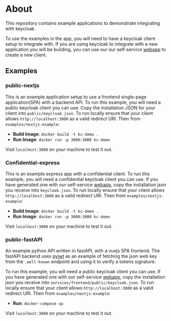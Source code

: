 # About

This repository contains example applications to demonstrate integrating with keycloak.

To use the examples in the app, you will need to have a keycloak client setup to integrate with.
If you are using keycloak to integrate with a new application you will be building, you can 
use our our self-service [webapp](https://bcgov.github.io/sso-requests/) to create a new client.

## Examples

### public-nextjs

This is an example application setup to use a frontend single-page application(SPA)
with a backend API. To run this example, you will need a public keycloak client you can use. 
Copy the installation JSON for your client into `public/keycloak.json`. To run locally
ensure that your client allows `http://localhost:3000` as a valid
redirect URI. Then from `examples/nextjs-example`:

- **Build Image**: `docker build -t kc-demo .`
- **Run Image**: `docker run -p 3000:3000 kc-demo`

Visit `localhost:3000` on your machine to test it out.

### Confidential-express

This is an example express app with a confidential client. To run this example,
you will need a confidential keycloak client you can use. If you have generated one with
our self-service [webapp](https://bcgov.github.io/sso-requests/), copy the
installation json you receive into `keycloak.json`. To run locally
ensure that your client allows `http://localhost:3000` as a valid
redirect URI. Then from `examples/nextjs-example`:

- **Build Image**: `docker build -t kc-demo .`
- **Run Image**: `docker run -p 3000:3000 kc-demo`

Visit `localhost:3000` on your machine to test it out.

### public-fastAPI

An example python API written in fastAPI, with a vuejs SPA frontend. The fastAPI backend
uses [pyjwt](https://pyjwt.readthedocs.io/en/latest/) as an example of fetching the 
json web key from the `.well-known` endpoint and using it to verify a tokens signature.

To run this example, you will need a public keycloak client you can use. If you have generated one with
our self-service [webapp](https://bcgov.github.io/sso-requests/), copy the
installation json you receive into `services/frontend/public/keycloak.json`. To run locally
ensure that your client allows `http://localhost:3000` as a valid
redirect URI. Then from `examples/nextjs-example`:

- **Run**: `docker-compose up`

Visit `localhost:3000` on your machine to test it out.
